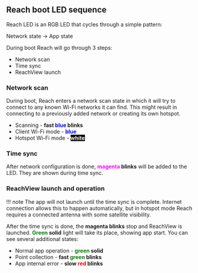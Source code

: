 ## Reach boot LED sequence

Reach LED is an RGB LED that cycles through a simple pattern:

Network state -> App state

During boot Reach will go through 3 steps:

* Network scan
* Time sync
* ReachView launch

### Network scan

During boot, Reach enters a network scan state in which it will try to connect to any known Wi-Fi networks it can find. This might result in connecting to a previously added network or creating its own hotspot.

* Scanning - **fast <font color="blue">blue</font> blinks**
* Client Wi-Fi mode - **<font color="blue">blue</font>**
* Hotspot Wi-Fi mode - **<span style="color: white; background-color: black">white</span>**

### Time sync

After network configuration is done, **<font color="magenta">magenta</font> blinks** will be added to the LED. They are shown during time sync.

### ReachView launch and operation

!!! note
    The app will not launch until the time sync is complete. Internet connection allows this to happen automatically, but in hotspot mode Reach requires a connected antenna with some satellite visibility.

After the time sync is done, the **magenta blinks** stop and ReachView is launched. **<font color="green">Green</font> solid** light will take its place, showing app start. You can see several additional states:

* Normal app operation - **<font color="green">green</font> solid**
* Point collection - **fast <font color="green">green</font> blinks**
* App internal error - **slow <font color="red">red</font> blinks**